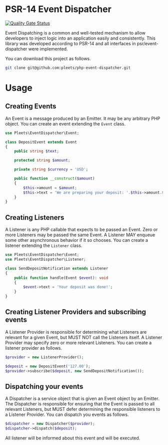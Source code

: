 # PSR-14 Event Dispatcher

[![Quality Gate Status](https://sonarcloud.io/api/project_badges/measure?project=pleets_php-event-dispatcher&metric=alert_status)](https://sonarcloud.io/dashboard?id=pleets_php-event-dispatcher)

Event Dispatching is a common and well-tested mechanism to allow developers to inject logic into an application easily and consistently.
This library was developed according to PSR-14 and all interfaces in psr/event-dispatcher were implemented.

You can download this project as follows.

```bash
git clone git@github.com:pleets/php-event-dispatcher.git
```

# Usage

## Creating Events

An Event is a message produced by an Emitter. It may be any arbitrary PHP object.
You can create an event extending the `Event` class.

```php
use Pleets\EventDispatcher\Event;

class DepositEvent extends Event
{
    public string $text;

    protected string $amount;

    private string $currency = 'USD';

    public function __construct($amount)
    {
        $this->amount = $amount;
        $this->text = 'We are preparing your deposit: '.$this->amount.$this->currency;
    }
}
```

## Creating Listeners

A Listener is any PHP callable that expects to be passed an Event. Zero or more Listeners may be passed the same Event.
A Listener MAY enqueue some other asynchronous behavior if it so chooses.
You can create a listener extending the `Listener` class.

```php
use Pleets\EventDispatcher\Event;
use Pleets\EventDispatcher\Listener;

class SendDepositNotification extends Listener
{
    public function handle(Event $event): void
    {
        $event->text = 'Your deposit was done!';
    }
}
```

## Creating Listener Providers and subscribing events

A Listener Provider is responsible for determining what Listeners are relevant for a given Event, but MUST NOT call the Listeners itself.
A Listener Provider may specify zero or more relevant Listeners.
You can create a listener provider as follows.

```php
$provider = new ListenerProvider();

$deposit = new DepositEvent('127.00');
$provider->subscribe($deposit, new SendDepositNotification());
```

## Dispatching your events

A Dispatcher is a service object that is given an Event object by an Emitter.
The Dispatcher is responsible for ensuring that the Event is passed to all relevant Listeners, but MUST defer determining the responsible listeners to a Listener Provider.
You can dispatch you events as follows.

```php
$dispatcher = new Dispatcher($provider);
$dispatcher->dispatch($deposit);
```

All listener will be informed about this event and will be executed.
